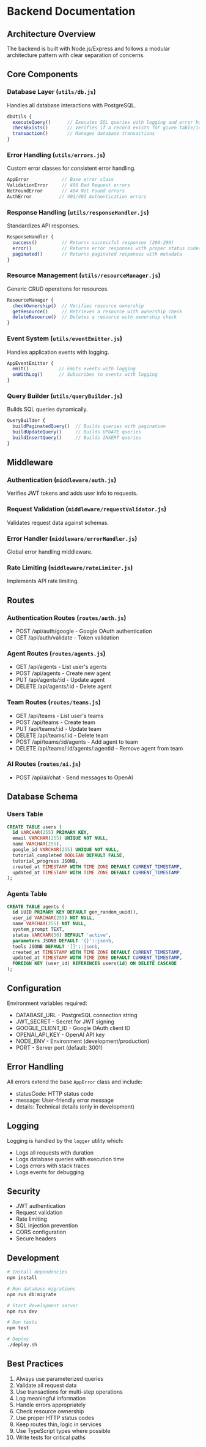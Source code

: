 # Backend Documentation

## Architecture Overview

The backend is built with Node.js/Express and follows a modular architecture pattern with clear separation of concerns.

## Core Components

### Database Layer (`utils/db.js`)
Handles all database interactions with PostgreSQL.

```javascript
dbUtils {
  executeQuery()      // Executes SQL queries with logging and error handling
  checkExists()       // Verifies if a record exists for given table/id/userId
  transaction()       // Manages database transactions
}
```

### Error Handling (`utils/errors.js`) 
Custom error classes for consistent error handling.

```javascript
AppError            // Base error class
ValidationError     // 400 Bad Request errors
NotFoundError       // 404 Not Found errors
AuthError          // 401/403 Authentication errors
```

### Response Handling (`utils/responseHandler.js`)
Standardizes API responses.

```javascript
ResponseHandler {
  success()         // Returns successful responses (200-299)
  error()           // Returns error responses with proper status codes
  paginated()       // Returns paginated responses with metadata
}
```

### Resource Management (`utils/resourceManager.js`)
Generic CRUD operations for resources.

```javascript
ResourceManager {
  checkOwnership()  // Verifies resource ownership
  getResource()     // Retrieves a resource with ownership check
  deleteResource()  // Deletes a resource with ownership check
}
```

### Event System (`utils/eventEmitter.js`)
Handles application events with logging.

```javascript
AppEventEmitter {
  emit()           // Emits events with logging
  onWithLog()      // Subscribes to events with logging
}
```

### Query Builder (`utils/queryBuilder.js`)
Builds SQL queries dynamically.

```javascript
QueryBuilder {
  buildPaginatedQuery()  // Builds queries with pagination
  buildUpdateQuery()     // Builds UPDATE queries
  buildInsertQuery()     // Builds INSERT queries
}
```

## Middleware

### Authentication (`middleware/auth.js`)
Verifies JWT tokens and adds user info to requests.

### Request Validation (`middleware/requestValidator.js`)
Validates request data against schemas.

### Error Handler (`middleware/errorHandler.js`)
Global error handling middleware.

### Rate Limiting (`middleware/rateLimiter.js`)
Implements API rate limiting.

## Routes

### Authentication Routes (`routes/auth.js`)
- POST /api/auth/google - Google OAuth authentication
- GET /api/auth/validate - Token validation

### Agent Routes (`routes/agents.js`)
- GET /api/agents - List user's agents
- POST /api/agents - Create new agent
- PUT /api/agents/:id - Update agent
- DELETE /api/agents/:id - Delete agent

### Team Routes (`routes/teams.js`)
- GET /api/teams - List user's teams
- POST /api/teams - Create team
- PUT /api/teams/:id - Update team
- DELETE /api/teams/:id - Delete team
- POST /api/teams/:id/agents - Add agent to team
- DELETE /api/teams/:id/agents/:agentId - Remove agent from team

### AI Routes (`routes/ai.js`)
- POST /api/ai/chat - Send messages to OpenAI

## Database Schema

### Users Table
```sql
CREATE TABLE users (
  id VARCHAR(255) PRIMARY KEY,
  email VARCHAR(255) UNIQUE NOT NULL,
  name VARCHAR(255),
  google_id VARCHAR(255) UNIQUE NOT NULL,
  tutorial_completed BOOLEAN DEFAULT FALSE,
  tutorial_progress JSONB,
  created_at TIMESTAMP WITH TIME ZONE DEFAULT CURRENT_TIMESTAMP,
  updated_at TIMESTAMP WITH TIME ZONE DEFAULT CURRENT_TIMESTAMP
);
```

### Agents Table
```sql
CREATE TABLE agents (
  id UUID PRIMARY KEY DEFAULT gen_random_uuid(),
  user_id VARCHAR(255) NOT NULL,
  name VARCHAR(255) NOT NULL,
  system_prompt TEXT,
  status VARCHAR(50) DEFAULT 'active',
  parameters JSONB DEFAULT '{}'::jsonb,
  tools JSONB DEFAULT '[]'::jsonb,
  created_at TIMESTAMP WITH TIME ZONE DEFAULT CURRENT_TIMESTAMP,
  updated_at TIMESTAMP WITH TIME ZONE DEFAULT CURRENT_TIMESTAMP,
  FOREIGN KEY (user_id) REFERENCES users(id) ON DELETE CASCADE
);
```

## Configuration

Environment variables required:
- DATABASE_URL - PostgreSQL connection string
- JWT_SECRET - Secret for JWT signing
- GOOGLE_CLIENT_ID - Google OAuth client ID
- OPENAI_API_KEY - OpenAI API key
- NODE_ENV - Environment (development/production)
- PORT - Server port (default: 3001)

## Error Handling

All errors extend the base `AppError` class and include:
- statusCode: HTTP status code
- message: User-friendly error message
- details: Technical details (only in development)

## Logging

Logging is handled by the `logger` utility which:
- Logs all requests with duration
- Logs database queries with execution time
- Logs errors with stack traces
- Logs events for debugging

## Security

- JWT authentication
- Request validation
- Rate limiting
- SQL injection prevention
- CORS configuration
- Secure headers

## Development

```bash
# Install dependencies
npm install

# Run database migrations
npm run db:migrate

# Start development server
npm run dev

# Run tests
npm test

# Deploy
./deploy.sh
```

## Best Practices

1. Always use parameterized queries
2. Validate all request data
3. Use transactions for multi-step operations
4. Log meaningful information
5. Handle errors appropriately
6. Check resource ownership
7. Use proper HTTP status codes
8. Keep routes thin, logic in services
9. Use TypeScript types where possible
10. Write tests for critical paths
